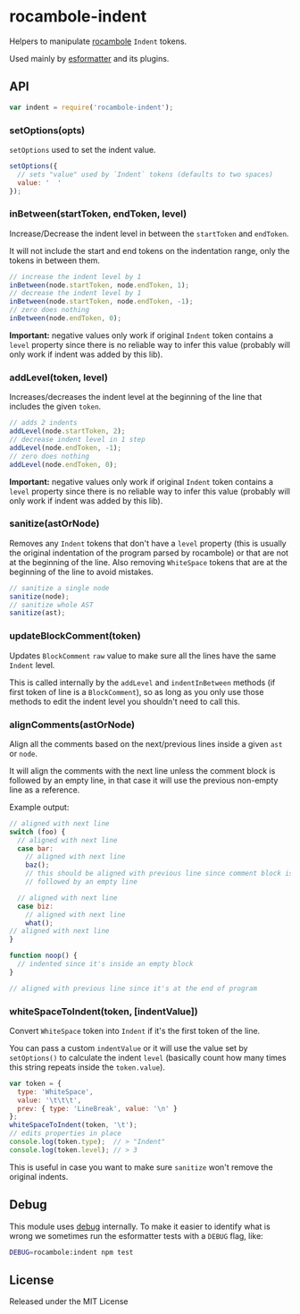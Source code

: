 # rocambole-indent

Helpers to manipulate [rocambole](https://github.com/millermedeiros/rocambole)
`Indent` tokens.

Used mainly by [esformatter](https://github.com/millermedeiros/esformatter/) and its plugins.


## API

```js
var indent = require('rocambole-indent');
```

### setOptions(opts)

`setOptions` used to set the indent value.

```js
setOptions({
  // sets "value" used by `Indent` tokens (defaults to two spaces)
  value: '  '
});
```

### inBetween(startToken, endToken, level)

Increase/Decrease the indent level in between the `startToken` and `endToken`.

It will not include the start and end tokens on the indentation range, only the
tokens in between them.

```js
// increase the indent level by 1
inBetween(node.startToken, node.endToken, 1);
// decrease the indent level by 1
inBetween(node.startToken, node.endToken, -1);
// zero does nothing
inBetween(node.endToken, 0);
```

**Important:** negative values only work if original `Indent` token contains
a `level` property since there is no reliable way to infer this value (probably
will only work if indent was added by this lib).

### addLevel(token, level)

Increases/decreases the indent level at the beginning of the line that includes
the given `token`.

```js
// adds 2 indents
addLevel(node.startToken, 2);
// decrease indent level in 1 step
addLevel(node.endToken, -1);
// zero does nothing
addLevel(node.endToken, 0);
```

**Important:** negative values only work if original `Indent` token contains
a `level` property since there is no reliable way to infer this value (probably
will only work if indent was added by this lib).

### sanitize(astOrNode)

Removes any `Indent` tokens that don't have a `level` property (this is
usually the original indentation of the program parsed by rocambole) or that
are not at the beginning of the line. Also removing `WhiteSpace` tokens that
are at the beginning of the line to avoid mistakes.

```js
// sanitize a single node
sanitize(node);
// sanitize whole AST
sanitize(ast);
```

### updateBlockComment(token)

Updates `BlockComment` `raw` value to make sure all the lines have the same
`Indent` level.

This is called internally by the `addLevel` and `indentInBetween` methods (if
first token of line is a `BlockComment`), so as long as you only use those
methods to edit the indent level you shouldn't need to call this.

### alignComments(astOrNode)

Align all the comments based on the next/previous lines inside a given `ast` or
`node`.

It will align the comments with the next line unless the comment block is
followed by an empty line, in that case it will use the previous non-empty line
as a reference.

Example output:

```js
// aligned with next line
switch (foo) {
  // aligned with next line
  case bar:
    // aligned with next line
    baz();
    // this should be aligned with previous line since comment block is
    // followed by an empty line

  // aligned with next line
  case biz:
    // aligned with next line
    what();
// aligned with next line
}

function noop() {
  // indented since it's inside an empty block
}

// aligned with previous line since it's at the end of program
```

### whiteSpaceToIndent(token, [indentValue])

Convert `WhiteSpace` token into `Indent` if it's the first token of the line.

You can pass a custom `indentValue` or it will use the value set by
`setOptions()` to calculate the indent `level` (basically count how many times
this string repeats inside the `token.value`).

```js
var token = {
  type: 'WhiteSpace',
  value: '\t\t\t',
  prev: { type: 'LineBreak', value: '\n' }
};
whiteSpaceToIndent(token, '\t');
// edits properties in place
console.log(token.type);  // > "Indent"
console.log(token.level); // > 3
```

This is useful in case you want to make sure `sanitize` won't remove the
original indents.

## Debug

This module uses [debug](https://www.npmjs.com/package/debug) internally. To
make it easier to identify what is wrong we sometimes run the esformatter tests
with a `DEBUG` flag, like:

```sh
DEBUG=rocambole:indent npm test
```

## License

Released under the MIT License

